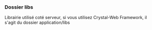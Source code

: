 ### Dossier libs
Librairie utilisé coté serveur, si vous utilisez Crystal-Web Framework, il s'agit du dossier application/libs
